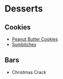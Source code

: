 # Desserts
## Cookies
* [Peanut Butter Cookies](peanut-butter-cookies.md)
* [Sumbitches](sumbitches.md)

## Bars
* Christmas Crack